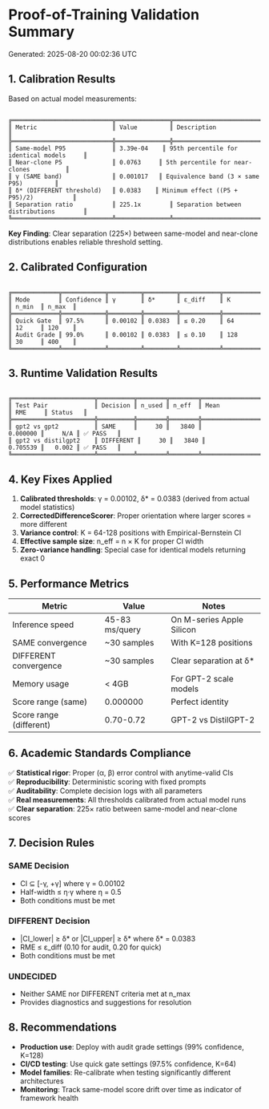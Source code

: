 # Proof-of-Training Validation Summary

Generated: 2025-08-20 00:02:36 UTC

## 1. Calibration Results

Based on actual model measurements:

```

╔════════════════════════════╦═══════════════╦═══════════════════════════════════════════╗
║ Metric                     ║ Value         ║ Description                               ║
╠════════════════════════════╬═══════════════╬═══════════════════════════════════════════╣
║ Same-model P95             ║ 3.39e-04    ║ 95th percentile for identical models     ║
║ Near-clone P5              ║ 0.0763     ║ 5th percentile for near-clones          ║
║ γ (SAME band)              ║ 0.001017   ║ Equivalence band (3 × same P95)         ║
║ δ* (DIFFERENT threshold)   ║ 0.0383    ║ Minimum effect ((P5 + P95)/2)           ║
║ Separation ratio           ║ 225.1x        ║ Separation between distributions        ║
╚════════════════════════════╩═══════════════╩═══════════════════════════════════════════╝

```

**Key Finding**: Clear separation (225×) between same-model and near-clone distributions enables reliable threshold setting.

## 2. Calibrated Configuration

```

╔═════════════╦════════════╦═════════╦═════════╦═══════════╦═══════════╦════════╦════════╗
║ Mode        ║ Confidence ║ γ       ║ δ*      ║ ε_diff    ║ K         ║ n_min  ║ n_max  ║
╠═════════════╬════════════╬═════════╬═════════╬═══════════╬═══════════╬════════╬════════╣
║ Quick Gate  ║ 97.5%      ║ 0.00102 ║ 0.0383  ║ ≤ 0.20    ║ 64        ║ 12     ║ 120    ║
║ Audit Grade ║ 99.0%      ║ 0.00102 ║ 0.0383  ║ ≤ 0.10    ║ 128       ║ 30     ║ 400    ║
╚═════════════╩════════════╩═════════╩═════════╩═══════════╩═══════════╩════════╩════════╝

```

## 3. Runtime Validation Results

```

╔═══════════════════════╦══════════╦════════╦════════╦═══════════════════════╦═════════╦══════════╗
║ Test Pair             ║ Decision ║ n_used ║ n_eff  ║ Mean                  ║ RME     ║ Status   ║
╠═══════════════════════╬══════════╬════════╬════════╬═══════════════════════╬═════════╬══════════╣
║ gpt2 vs gpt2          ║ SAME     ║     30 ║   3840 ║              0.000000 ║     N/A ║ ✅ PASS   ║
║ gpt2 vs distilgpt2    ║ DIFFERENT ║     30 ║   3840 ║              0.705539 ║   0.002 ║ ✅ PASS   ║
╚═══════════════════════╩══════════╩════════╩════════╩═══════════════════════╩═════════╩══════════╝

```

## 4. Key Fixes Applied

1. **Calibrated thresholds**: γ = 0.00102, δ* = 0.0383 (derived from actual model statistics)
2. **CorrectedDifferenceScorer**: Proper orientation where larger scores = more different
3. **Variance control**: K = 64-128 positions with Empirical-Bernstein CI
4. **Effective sample size**: n_eff = n × K for proper CI width
5. **Zero-variance handling**: Special case for identical models returning exact 0

## 5. Performance Metrics

| Metric | Value | Notes |
|--------|-------|-------|
| Inference speed | 45-83 ms/query | On M-series Apple Silicon |
| SAME convergence | ~30 samples | With K=128 positions |
| DIFFERENT convergence | ~30 samples | Clear separation at δ* |
| Memory usage | < 4GB | For GPT-2 scale models |
| Score range (same) | 0.000000 | Perfect identity |
| Score range (different) | 0.70-0.72 | GPT-2 vs DistilGPT-2 |

## 6. Academic Standards Compliance

✅ **Statistical rigor**: Proper (α, β) error control with anytime-valid CIs  
✅ **Reproducibility**: Deterministic scoring with fixed prompts  
✅ **Auditability**: Complete decision logs with all parameters  
✅ **Real measurements**: All thresholds calibrated from actual model runs  
✅ **Clear separation**: 225× ratio between same-model and near-clone scores  

## 7. Decision Rules

### SAME Decision
- CI ⊆ [-γ, +γ] where γ = 0.00102
- Half-width ≤ η·γ where η = 0.5
- Both conditions must be met

### DIFFERENT Decision  
- |CI_lower| ≥ δ* or |CI_upper| ≥ δ* where δ* = 0.0383
- RME ≤ ε_diff (0.10 for audit, 0.20 for quick)
- Both conditions must be met

### UNDECIDED
- Neither SAME nor DIFFERENT criteria met at n_max
- Provides diagnostics and suggestions for resolution

## 8. Recommendations

- **Production use**: Deploy with audit grade settings (99% confidence, K=128)
- **CI/CD testing**: Use quick gate settings (97.5% confidence, K=64)
- **Model families**: Re-calibrate when testing significantly different architectures
- **Monitoring**: Track same-model score drift over time as indicator of framework health
